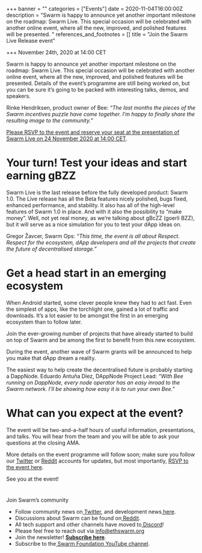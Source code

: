 +++
banner = ""
categories = ["Events"]
date = 2020-11-04T16:00:00Z
description = "Swarm is happy to announce yet another important milestone on the roadmap: Swarm Live. This special occasion will be celebrated with another online event, where all the new, improved, and polished features will be presented. "
references_and_footnotes = []
title = "Join the Swarm Live Release event"

+++
November 24th, 2020 at 14:00 CET

Swarm is happy to announce yet another important milestone on the roadmap: Swarm Live. This special occasion will be celebrated with another online event, where all the new, improved, and polished features will be presented. Details of the event’s programme are still being worked on, but you can be sure it’s going to be packed with interesting talks, demos, and speakers.

Rinke Hendriksen, product owner of Bee: _“The last months the pieces of the Swarm incentives puzzle have come together. I’m happy to finally share the resulting image to the community.”_

[Please RSVP to the event and reserve your seat at the presentation of Swarm Live on 24 November 2020 at 14:00 CET](https://swarm-gateways.net/bzz:/live.swarm.eth/).

# Your turn! Test your ideas and start earning gBZZ

Swarm Live is the last release before the fully developed product: Swarm 1.0. The Live release has all the Beta features nicely polished, bugs fixed, enhanced performance, and stability. It also has all of the high-level features of Swarm 1.0 in place. And with it also the possibility to “make money”. Well, not yet real money, as we’re talking about gBcZZ (goerli BZZ), but it will serve as a nice simulation for you to test your dApp ideas on.

Gregor Žavcer, Swarm Ops: _“This time, the event is all about Respect. Respect for the ecosystem, dApp developers and all the projects that create the future of decentralised storage.”_

# Get a head start in an emerging ecosystem

When Android started, some clever people knew they had to act fast. Even the simplest of apps, like the torchlight one, gained a lot of traffic and downloads. It’s a lot easier to be amongst the first in an emerging ecosystem than to follow later.

Join the ever-growing number of projects that have already started to build on top of Swarm and be among the first to benefit from this new ecosystem.

During the event, another wave of Swarm grants will be announced to help you make that dApp dream a reality.

The easiest way to help create the decentralised future is probably starting a DappNode. Eduardo Antuña Díez, DAppNode Project Lead: _“With Bee running on DappNode, every node operator has an easy inroad to the Swarm network. I’ll be showing how easy it is to run your own Bee.”_

# What can you expect at the event?

The event will be two-and-a-half hours of useful information, presentations, and talks. You will hear from the team and you will be able to ask your questions at the closing AMA.

More details on the event programme will follow soon; make sure you follow our [Twitter](https://twitter.com/ethswarm) or [Reddit](https://www.reddit.com/r/ethswarm) accounts for updates, but most importantly, [RSVP to the event here](https://swarm-gateways.net/bzz:/live.swarm.eth/).

See you at the event!

#   
Join Swarm’s community

* Follow community news on[ Twitter](https://twitter.com/ethswarmhive), and development news[ here](https://twitter.com/ethswarm).
* Discussions about Swarm can be found on[ Reddit](https://www.reddit.com/r/ethswarm/).
* All tech support and other channels have moved to[ Discord](https://discord.gg/wdghaQsGq5)!
* Please feel free to reach out via [info@ethswarm.org](mailto:info@ethswarm.org)
* Join the newsletter! [**Subscribe here**](https://www.ethswarm.org/newsletter.html).
* Subscribe to the[ Swarm Foundation YouTube channel](https://www.youtube.com/channel/UCu6ywn9MTqdREuE6xuRkskA/videos).